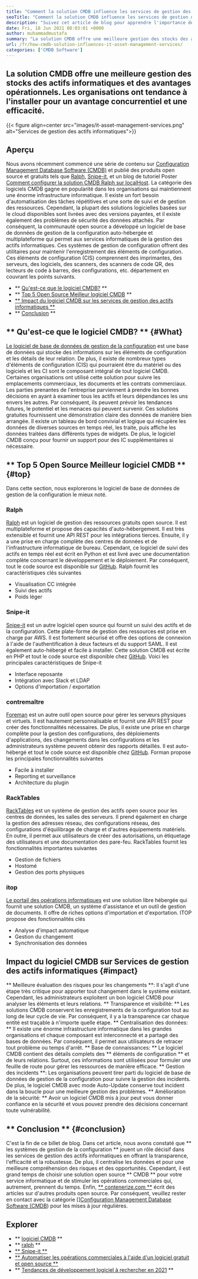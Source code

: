 ```yaml
---
title: "Comment la solution CMDB influence les services de gestion des actifs informatiques" 
seoTitle: "Comment la solution CMDB influence les services de gestion des actifs informatiques" 
description: "Suivez cet article de blog pour apprendre l'importance des services de gestion des actifs informatiques open source et du logiciel CMDB gratuit pour gérer de nombreux éléments de configuration." 
date: Fri, 18 Jun 2021 08:03:01 +0000
author: muhammadmustafa
summary: "La solution CMDB offre une meilleure gestion des stocks des actifs informatiques et des avantages opérationnels. Les organisations ont tendance à l'installer pour un avantage concurrentiel et une efficacité." 
url: /fr/how-cmdb-solution-influences-it-asset-management-services/
categories: ['CMDB Software']
---
```


## La solution CMDB offre une meilleure gestion des stocks des actifs informatiques et des avantages opérationnels. Les organisations ont tendance à l'installer pour un avantage concurrentiel et une efficacité.

{{< figure align=center src="images/it-asset-management-services.png" alt="Services de gestion des actifs informatiques">}}


## **Aperçu**
Nous avons récemment commencé une série de contenu sur [Configuration Management Database Software (CMDB)][1] et publié des produits open source et gratuits tels que [Ralph][2], [Snipe-it][3], et un blog de tutoriel Poster [Comment configurer la solution CMDB Ralph sur localHost][4]. La catégorie des logiciels CMDB gagne en popularité dans les organisations qui maintiennent une énorme infrastructure informatique. Il existe un fort besoin d'automatisation des tâches répétitives et une sorte de suivi et de gestion des ressources. Cependant, la plupart des solutions logicielles basées sur le cloud disponibles sont livrées avec des versions payantes, et il existe également des problèmes de sécurité des données attachés. Par conséquent, la communauté open source a développé un logiciel de base de données de gestion de la configuration auto-hébergée et multiplateforme qui permet aux services informatiques de la gestion des actifs informatiques.
Ces systèmes de gestion de configuration offrent des utilitaires pour maintenir l'enregistrement des éléments de configuration. Ces éléments de configuration (CIS) comprennent des imprimantes, des serveurs, des logiciels, des scanners, des scanners de code QR, des lecteurs de code à barres, des configurations, etc. département en couvrant les points suivants.
  * ** [Qu'est-ce que le logiciel CMDB?][5] **
  * ** [Top 5 Open Source Meilleur logiciel CMDB][6] **
  * [** Impact du logiciel CMDB sur les services de gestion des actifs informatiques **][7]
  * ** [Conclusion][8] **

## ** Qu'est-ce que le logiciel CMDB? ** {#What}
[Le logiciel de base de données de gestion de la configuration][1] est une base de données qui stocke des informations sur les éléments de configuration et les détails de leur relation. De plus, il existe de nombreux types d'éléments de configuration (CIS) qui pourraient être du matériel ou des logiciels et les CI sont le composant intégral de tout logiciel CMDB. Certaines organisations ont utilisé cette solution pour suivre les emplacements commerciaux, les documents et les contrats commerciaux. Les parties prenantes de l'entreprise parviennent à prendre les bonnes décisions en ayant à examiner tous les actifs et leurs dépendances les uns envers les autres. Par conséquent, ils peuvent prévoir les tendances futures, le potentiel et les menaces qui peuvent survenir. Ces solutions gratuites fournissent une démonstration claire des données de manière bien arrangée. Il existe un tableau de bord convivial et logique qui récupère les données de diverses sources en temps réel, les traite, puis affiche les données traitées dans différents types de widgets. De plus, le logiciel CMDB conçu pour fournir un support pour des IC supplémentaires si nécessaire.

## ** Top 5 Open Source Meilleur logiciel CMDB ** {#top}
Dans cette section, nous explorerons le logiciel de base de données de gestion de la configuration le mieux noté.

### Ralph
[Ralph][2] est un logiciel de gestion des ressources gratuits open source. Il est multiplateforme et propose des capacités d'auto-hébergement. Il est très extensible et fournit une API REST pour les intégrations tierces. Ensuite, il y a une prise en charge complète des centres de données et de l'infrastructure informatique de bureau. Cependant, ce logiciel de suivi des actifs en temps réel est écrit en Python et est livré avec une documentation complète concernant le développement et le déploiement. Par conséquent, tout le code source est disponible sur [GitHub][9].
Ralph fournit les caractéristiques clés suivantes
  * Visualisation CC intégrée
  * Suivi des actifs
  * Poids léger

### Snipe-it
[Snipe-it][3] est un autre logiciel open source qui fournit un suivi des actifs et de la configuration. Cette plate-forme de gestion des ressources est prise en charge par AWS. Il est fortement sécurisé et offre des options de connexion à l'aide de l'authentification à deux facteurs et du support SAML. Il est également auto-hébergé et facile à installer. Cette solution CMDB est écrite en PHP et tout le code source est disponible chez [GitHub][10].
Voici les principales caractéristiques de Snipe-it
  * Interface reposante
  * Intégration avec Slack et LDAP
  * Options d'importation / exportation

### contremaître
[Foreman][11] est un autre outil open source pour gérer les serveurs physiques et virtuels. Il est hautement personnalisable et fournit une API REST pour créer des fonctionnalités nécessaires. De plus, il existe une prise en charge complète pour la gestion des configurations, des déploiements d'applications, des changements dans les configurations et les administrateurs système peuvent obtenir des rapports détaillés. Il est auto-hébergé et tout le code source est disponible chez [GitHub][12].
Forman propose les principales fonctionnalités suivantes
  * Facile à installer
  * Reporting et surveillance
  * Architecture du plugin

### RackTables
[RackTables][13] est un système de gestion des actifs open source pour les centres de données, les salles des serveurs. Il prend également en charge la gestion des adresses réseau, des configurations réseau, des configurations d'équilibrage de charge et d'autres équipements matériels. En outre, il permet aux utilisateurs de créer des autorisations, un étiquetage des utilisateurs et une documentation des pare-feu.
RackTables fournit les fonctionnalités importantes suivantes
  * Gestion de fichiers
  * Hostomé
  * Gestion des ports physiques

### itop
[Le portail des opérations informatiques][14] est une solution libre hébergée qui fournit une solution CMDB, un système d'assistance et un outil de gestion de documents. Il offre de riches options d'importation et d'exportation.
ITOP propose des fonctionnalités clés
  * Analyse d'impact automatique
  * Gestion du changement
  * Synchronisation des données

## Impact du logiciel CMDB sur [][15] Services de gestion des actifs informatiques {#impact}
** Meilleure évaluation des risques pour les changements **: Il s'agit d'une étape très critique pour apporter tout changement dans le système existant. Cependant, les administrateurs exploitent un bon logiciel CMDB pour analyser les éléments et leurs relations.
** Transparence et visibilité: ** Les solutions CMDB conservent les enregistrements de la configuration tout au long de leur cycle de vie. Par conséquent, il y a la transparence car chaque entité est traçable à n'importe quelle étape.
** Centralisation des données: ** Il existe une énorme infrastructure informatique dans les grandes organisations et chaque composant est interconnecté et a partagé des bases de données. Par conséquent, il permet aux utilisateurs de retracer tout problème ou temps d'arrêt.
** Base de connaissances: ** Le logiciel CMDB contient des détails complets des ** éléments de configuration ** et de leurs relations. Surtout, ces informations sont utilisées pour formuler une feuille de route pour gérer les ressources de manière efficace.
** Gestion des incidents **: Les organisations peuvent tirer parti du logiciel de base de données de gestion de la configuration pour suivre la gestion des incidents. De plus, le logiciel CMDB avec mode Auto-Update conserve tout incident dans la boucle pour une meilleure gestion des problèmes.
** Amélioration de la sécurité: ** Avoir un logiciel CMDB mis à jour peut vous donner confiance en la sécurité et vous pouvez prendre des décisions concernant toute vulnérabilité.

## ** Conclusion ** {#conclusion}
C'est la fin de ce billet de blog. Dans cet article, nous avons constaté que ** les systèmes de gestion de la configuration ** jouent un rôle décisif dans les services de gestion des actifs informatiques en offrant la transparence, l'efficacité et la robustesse. De plus, il centralise les données et pour une meilleure compréhension des risques et des opportunités. Cependant, il est grand temps de choisir une solution open source ** CMDB ** pour votre service informatique et de stimuler les opérations commerciales qui, autrement, prennent du temps.
Enfin, [** contenerize.com **][16] écrit des articles sur d'autres produits open source. Par conséquent, veuillez rester en contact avec la catégorie [][][17][Configuration Management Database Software (CMDB][1]) pour les mises à jour régulières.

## Explorer
  * ** [logiciel CMDB][1] **
  * ** [ralph][2] **
  * [** Snipe-it **][3]
  * [** Automatiser les opérations commerciales à l'aide d'un logiciel gratuit et open source **][18]
  * ** [Tendances de développement logiciel à rechercher en 2021][19] **

  
[1]: https://products.containerize.com/cmdb-software/
[2]: https://products.containerize.com/cmdb-software/ralph/
[3]: https://products.containerize.com/cmdb-software/snipe-it/
[4]: https://blog.containerize.com/cmdb-software/how-to-set-up-cmdb-solution-ralph-on-localhost/
[5]: #what
[6]: #top
[7]: #impact
[8]: #Conclusion
[9]: https://github.com/allegro/ralph
[10]: https://github.com/snipe/snipe-it
[11]: https://theforeman.org/
[12]: https://github.com/theforeman/foreman
[13]: https://www.racktables.org/
[14]: https://www.combodo.com/itop
[15]: https://blog.containerize.com/wp-admin/post.php?post=5864&action=edit#app
[16]: https://www.containerize.com/
[17]: https://products.containerize.com/single-sign-on/
[18]: https://blog.containerize.com/blogging/automate-business-operations-using-open-source-software/
[19]: https://blog.containerize.com/blockchain-platforms/software-development-trends-to-look-out-for-in-2021/

